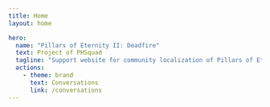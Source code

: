 ```yaml
---
title: Home
layout: home

hero:
  name: "Pillars of Eternity II: Deadfire"
  text: Project of PHSquad
  tagline: "Support website for community localization of Pillars of Eternity II: Deadfire."
  actions:
    - theme: brand
      text: Conversations
      link: /conversations
---
```

